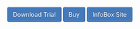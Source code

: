 <a href="http://www.dnnsharp.com/dnn/modules/infobox/download" style="    -webkit-border-radius: 4px;
    -moz-border-radius: 4px;
    border-radius: 4px;
    border: solid 1px #20538D;
    text-shadow: 0 -1px 0 rgba(0, 0, 0, 0.4);
    -webkit-box-shadow: inset 0 1px 0 rgba(255, 255, 255, 0.4), 0 1px 1px rgba(0, 0, 0, 0.2);
    -moz-box-shadow: inset 0 1px 0 rgba(255, 255, 255, 0.4), 0 1px 1px rgba(0, 0, 0, 0.2);
    box-shadow: inset 0 1px 0 rgba(255, 255, 255, 0.4), 0 1px 1px rgba(0, 0, 0, 0.2);
    background: #4479BA;
    color: #FFF;
    padding: 8px 12px;
    text-decoration: none;">Download Trial</a>
    <a href="http://store.dnnsoftware.com/home/product-details/infobox-11-engaging-walkthroughs-builder-for-dnn/r/840a964d512b4073bb2f" style="    -webkit-border-radius: 4px;
    -moz-border-radius: 4px;
    border-radius: 4px;
    border: solid 1px #20538D;
    text-shadow: 0 -1px 0 rgba(0, 0, 0, 0.4);
    -webkit-box-shadow: inset 0 1px 0 rgba(255, 255, 255, 0.4), 0 1px 1px rgba(0, 0, 0, 0.2);
    -moz-box-shadow: inset 0 1px 0 rgba(255, 255, 255, 0.4), 0 1px 1px rgba(0, 0, 0, 0.2);
    box-shadow: inset 0 1px 0 rgba(255, 255, 255, 0.4), 0 1px 1px rgba(0, 0, 0, 0.2);
    background: #4479BA;
    color: #FFF;
    padding: 8px 12px;
    text-decoration: none;">Buy</a>
    <a href="http://www.dnnsharp.com/dnn/modules/infobox" style="    -webkit-border-radius: 4px;
    -moz-border-radius: 4px;
    border-radius: 4px;
    border: solid 1px #20538D;
    text-shadow: 0 -1px 0 rgba(0, 0, 0, 0.4);
    -webkit-box-shadow: inset 0 1px 0 rgba(255, 255, 255, 0.4), 0 1px 1px rgba(0, 0, 0, 0.2);
    -moz-box-shadow: inset 0 1px 0 rgba(255, 255, 255, 0.4), 0 1px 1px rgba(0, 0, 0, 0.2);
    box-shadow: inset 0 1px 0 rgba(255, 255, 255, 0.4), 0 1px 1px rgba(0, 0, 0, 0.2);
    background: #4479BA;
    color: #FFF;
    padding: 8px 12px;
    text-decoration: none;">InfoBox Site</a>